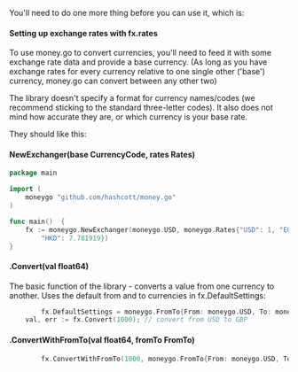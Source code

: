 You'll need to do one more thing before you can use it, which is:

#### Setting up exchange rates with fx.rates
To use money.go to convert currencies, you'll need to feed it with some exchange rate data and provide a base currency. (As long as you have exchange rates for every currency relative to one single other ('base') currency, money.go can convert between any other two)

The library doesn't specify a format for currency names/codes (we recommend sticking to the standard three-letter codes). It also does not mind how accurate they are, or which currency is your base rate.

They should like this:

#### NewExchanger(base CurrencyCode, rates Rates)

```go
package main

import (
	moneygo "github.com/hashcott/money.go"
)

func main()  {
	fx := moneygo.NewExchanger(moneygo.USD, moneygo.Rates{"USD": 1, "EUR": 0.745101, "GBP": 0.647710,
		"HKD": 7.781919})
}
```

#### .Convert(val float64) 
The basic function of the library - converts a value from one currency to another. Uses the default from and to currencies in fx.DefaultSettings:

```go
        fx.DefaultSettings = moneygo.FromTo{From: moneygo.USD, To: moneygo.GBP}
	val, err := fx.Convert(1000); // convert from USD to GBP
```

#### .ConvertWithFromTo(val float64, fromTo FromTo)

```go
        fx.ConvertWithFromTo(1000, moneygo.FromTo{From: moneygo.USD, To: moneygo.GBP})
```


